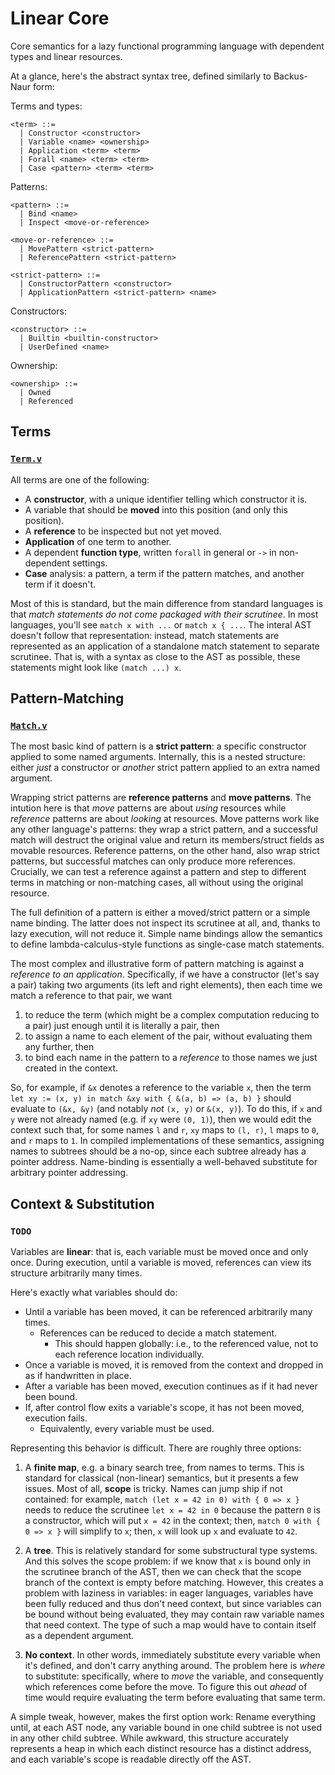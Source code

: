 # Linear Core

Core semantics for a lazy functional programming language with dependent types and linear resources.

At a glance, here's the abstract syntax tree, defined similarly to Backus-Naur form:

Terms and types:
```ebnf
<term> ::=
  | Constructor <constructor>
  | Variable <name> <ownership>
  | Application <term> <term>
  | Forall <name> <term> <term>
  | Case <pattern> <term> <term>
```

Patterns:
```ebnf
<pattern> ::=
  | Bind <name>
  | Inspect <move-or-reference>

<move-or-reference> ::=
  | MovePattern <strict-pattern>
  | ReferencePattern <strict-pattern>

<strict-pattern> ::=
  | ConstructorPattern <constructor>
  | ApplicationPattern <strict-pattern> <name>
```

Constructors:
```ebnf
<constructor> ::=
  | Builtin <builtin-constructor>
  | UserDefined <name>
```

Ownership:
```ebnf
<ownership> ::=
  | Owned
  | Referenced
```



## Terms

### [`Term.v`](/theories/Term.v)

All terms are one of the following:
- A **constructor**, with a unique identifier telling which constructor it is.
- A variable that should be **moved** into this position (and only this position).
- A **reference** to be inspected but not yet moved.
- **Application** of one term to another.
- A dependent **function type**, written `forall` in general or `->` in non-dependent settings.
- **Case** analysis: a pattern, a term if the pattern matches, and another term if it doesn't.

Most of this is standard, but the main difference from standard languages is that
_match statements do not come packaged with their scrutinee_.
In most languages, you'll see `match x with ...` or `match x { ...`.
The interal AST doesn't follow that representation:
instead, match statements are represented as an application of a standalone match statement to separate scrutinee.
That is, with a syntax as close to the AST as possible, these statements might look like `(match ...) x`.



## Pattern-Matching

### [`Match.v`](/theories/Match.v)

The most basic kind of pattern is a **strict pattern**: a specific constructor applied to some named arguments.
Internally, this is a nested structure: either *just* a constructor or *another* strict pattern applied to an extra named argument.

Wrapping strict patterns are **reference patterns** and **move patterns**.
The intution here is that *move* patterns are about *using* resources while *reference* patterns are about *looking* at resources.
Move patterns work like any other language's patterns:
they wrap a strict pattern, and a successful match will destruct the original value and return its members/struct fields as movable resources.
Reference patterns, on the other hand, also wrap strict patterns, but successful matches can only produce more references.
Crucially, we can test a reference against a pattern and step to different terms in matching or non-matching cases, all without using the original resource.

The full definition of a pattern is either a moved/strict pattern or a simple name binding.
The latter does not inspect its scrutinee at all, and, thanks to lazy execution, will not reduce it.
Simple name bindings allow the semantics to define lambda-calculus-style functions as single-case match statements.

The most complex and illustrative form of pattern matching is against a *reference to an application*.
Specifically, if we have a constructor (let's say a pair) taking two arguments (its left and right elements),
then each time we match a reference to that pair, we want
1. to reduce the term (which might be a complex computation reducing to a pair) just enough until it is literally a pair, then
2. to assign a name to each element of the pair, without evaluating them any further, then
3. to bind each name in the pattern to a *reference* to those names we just created in the context.

So, for example, if `&x` denotes a reference to the variable `x`, then
the term `let xy := (x, y) in match &xy with { &(a, b) => (a, b) }` should evaluate to `(&x, &y)` (and notably *not* `(x, y)` or `&(x, y)`).
To do this, if `x` and `y` were not already named (e.g. if `xy` were `(0, 1)`), then we would edit the context such that,
for some names `l` and `r`, `xy` maps to `(l, r)`, `l` maps to `0`, and `r` maps to `1`.
In compiled implementations of these semantics, assigning names to subtrees should be a no-op, since each subtree already has a pointer address.
Name-binding is essentially a well-behaved substitute for arbitrary pointer addressing.



## Context & Substitution

### `TODO`

Variables are **linear**: that is, each variable must be moved once and only once.
During execution, until a variable is moved, references can view its structure arbitrarily many times.

Here's exactly what variables should do:
- Until a variable has been moved, it can be referenced arbitrarily many times.
  - References can be reduced to decide a match statement.
    - This should happen globally: i.e., to the referenced value, not to each reference location individually.
- Once a variable is moved, it is removed from the context and dropped in as if handwritten in place.
- After a variable has been moved, execution continues as if it had never been bound.
- If, after control flow exits a variable's scope, it has not been moved, execution fails.
  - Equivalently, every variable must be used.

Representing this behavior is difficult. There are roughly three options:

1. A **finite map**, e.g. a binary search tree, from names to terms. This is standard for classical (non-linear) semantics, but it presents a few issues.
   Most of all, **scope** is tricky. Names can jump ship if not contained:
   for example, `match (let x = 42 in 0) with { 0 => x }` needs to reduce the scrutinee `let x = 42 in 0` because the pattern `0` is a constructor,
   which will put `x = 42` in the context; then, `match 0 with { 0 => x }` will simplify to `x`; then, `x` will look up `x` and evaluate to `42`.

2. A **tree**. This is relatively standard for some substructural type systems. And this solves the scope problem:
   if we know that `x` is bound only in the scrutinee branch of the AST, then we can check that the scope branch of the context is empty before matching.
   However, this creates a problem with laziness in variables: in eager languages, variables have been fully reduced and thus don't need context,
   but since variables can be bound without being evaluated, they may contain raw variable names that need context.
   The type of such a map would have to contain itself as a dependent argument.

3. **No context**. In other words, immediately substitute every variable when it's defined, and don't carry anything around.
   The problem here is *where* to substitute: specifically, where to *move* the variable, and consequently which references come before the move.
   To figure this out *ahead* of time would require evaluating the term before evaluating that same term.

A simple tweak, however, makes the first option work:
Rename everything until, at each AST node, any variable bound in one child subtree is not used in any other child subtree.
While awkward, this structure accurately represents a heap in which each distinct resource has a distinct address,
and each variable's scope is readable directly off the AST.
